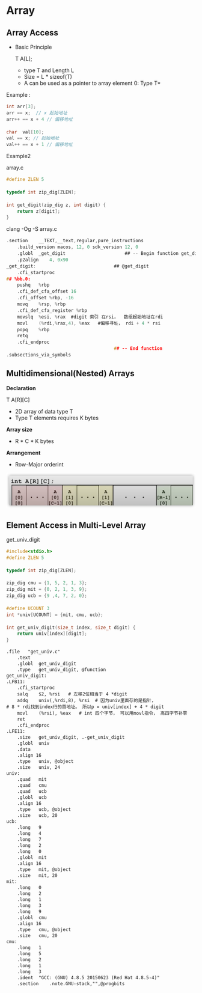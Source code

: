 # Array

## Array Access

- Basic Principle
    
    T A[L];
    
    - type T and Length L
    - Size = L * sizeof(T)
    - A can be used as a pointer to array element 0: Type T*
    

Example :

```c
int arr[3]; 
arr == x;  // x 起始地址
arr++ == x + 4 // 偏移地址

char  val[10];
val == x; // 起始地址
val++ == x + 1 // 偏移地址
```

Example2

array.c

```c
#define ZLEN 5

typedef int zip_dig[ZLEN];

int get_digit(zip_dig z, int digit) {
	return z[digit];
}
```

clang -Og -S array.c

```c
.section	__TEXT,__text,regular,pure_instructions
	.build_version macos, 12, 0	sdk_version 12, 0
	.globl	_get_digit                      ## -- Begin function get_digit
	.p2align	4, 0x90
_get_digit:                             ## @get_digit
	.cfi_startproc
## %bb.0:
	pushq	%rbp
	.cfi_def_cfa_offset 16
	.cfi_offset %rbp, -16
	movq	%rsp, %rbp
	.cfi_def_cfa_register %rbp
	movslq	%esi, %rax  #digit 索引 在rsi，  数组起始地址在rdi
	movl	(%rdi,%rax,4), %eax   #偏移寻址， rdi + 4 * rsi 
	popq	%rbp
	retq
	.cfi_endproc
                                        ## -- End function
.subsections_via_symbols
```

## Multidimensional(Nested) Arrays

**Declaration**

T A[R][C]

- 2D array of data type T
- Type T elements requires K bytes

**Array size**

- R * C * K bytes

**Arrangement**

- Row-Major orderint

![Untitled](Array%209706fc7f999f4f528c61dc953341825f/Untitled.png)

## Element Access in Multi-Level Array

get_univ_digit

```c
#include<stdio.h>
#define ZLEN 5

typedef int zip_dig[ZLEN];

zip_dig cmu = {1, 5, 2, 1, 3};
zip_dig mit = {0, 2, 1, 3, 9};
zip_dig ucb = {9 ,4, 7, 2, 0};

#define UCOUNT 3
int *univ[UCOUNT] = {mit, cmu, ucb};

int get_univ_digit(size_t index, size_t digit) {
	return univ[index][digit];
}
```

```wasm
.file	"get_univ.c"
	.text
	.globl	get_univ_digit
	.type	get_univ_digit, @function
get_univ_digit:
.LFB11:
	.cfi_startproc
	salq	$2, %rsi   # 左移2位相当于 4 *digit
	addq	univ(,%rdi,8), %rsi  # 因为univ里面存的是指针，
# 8 * rdi找到index行的首地址。 所以p = univ[index] + 4 * digit 
	movl	(%rsi), %eax   # int 四个字节， 可以用movl指令， 高四字节补零
	ret
	.cfi_endproc
.LFE11:
	.size	get_univ_digit, .-get_univ_digit
	.globl	univ
	.data
	.align 16
	.type	univ, @object
	.size	univ, 24
univ:
	.quad	mit
	.quad	cmu
	.quad	ucb
	.globl	ucb
	.align 16
	.type	ucb, @object
	.size	ucb, 20
ucb:
	.long	9
	.long	4
	.long	7
	.long	2
	.long	0
	.globl	mit
	.align 16
	.type	mit, @object
	.size	mit, 20
mit:
	.long	0
	.long	2
	.long	1
	.long	3
	.long	9
	.globl	cmu
	.align 16
	.type	cmu, @object
	.size	cmu, 20
cmu:
	.long	1
	.long	5
	.long	2
	.long	1
	.long	3
	.ident	"GCC: (GNU) 4.8.5 20150623 (Red Hat 4.8.5-4)"
	.section	.note.GNU-stack,"",@progbits
```